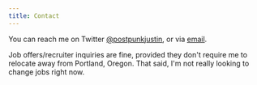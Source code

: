 ```yaml
---
title: Contact
---
```


You can reach me on Twitter [\@postpunkjustin][twitter], or via [email].

Job offers/recruiter inquiries are fine, provided they don't require me to
relocate away from Portland, Oregon. That said, I'm not really looking to change
jobs right now.

[twitter]: https://twitter.com/postpunkjustin
[email]: mailto:justin@postpunkjustin.com
